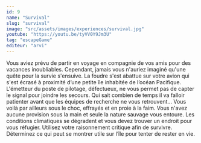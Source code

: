 ```yaml
---
id: 9
name: "Survival"
slug: "survival"
image: "src/assets/images/experiences/survival.jpg"
youtube: "https://youtu.be/tyVV0Y9Jm3U"
tag: "escapeGame"
editeur: "arvi"
---
```


Vous aviez prévu de partir en voyage en compagnie de vos amis pour des vacances inoubliables. Cependant, jamais vous n'auriez imaginé qu'une quête pour la survie s'ensuive. La foudre s'est abattue sur votre avion qui s'est écrasé à proximité d’une petite île inhabitée de l’océan Pacifique. L'émetteur du poste de pilotage, défectueux, ne vous permet pas de capter le signal pour joindre les secours. Qui sait combien de temps il va falloir patienter avant que les équipes de recherche ne vous retrouvent... Vous voilà par ailleurs sous le choc, effrayés et en proie à la faim. Vous n'avez aucune provision sous la main et seule la nature sauvage vous entoure. Les conditions climatiques se dégradent et vous devez trouver un endroit pour vous réfugier. Utilisez votre raisonnement critique afin de survivre. Déterminez ce qui peut se montrer utile sur l’île pour tenter de rester en vie.
